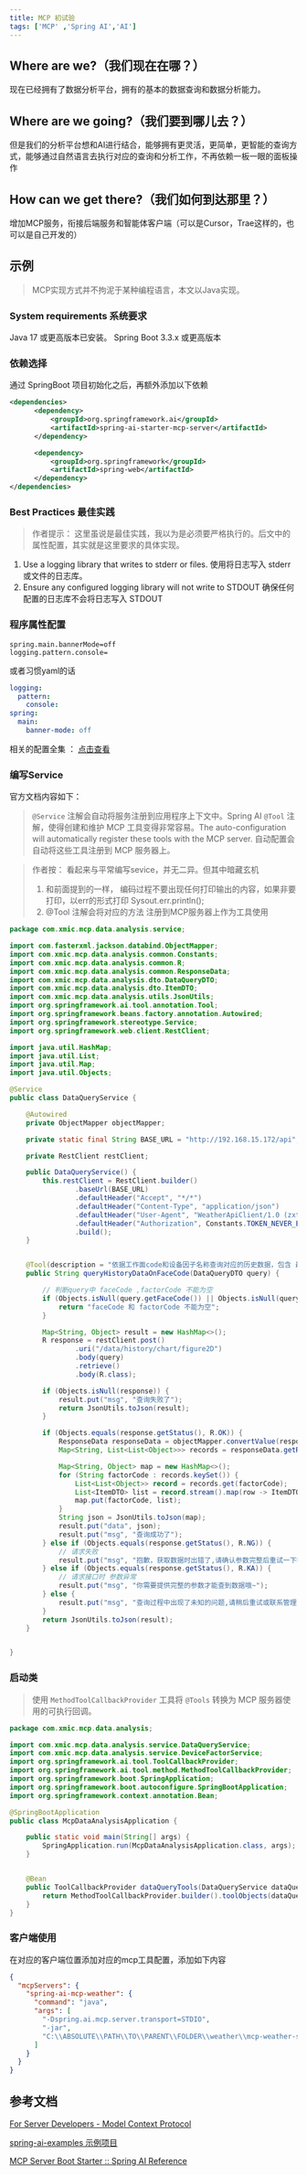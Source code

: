 ```yaml
---
title: MCP 初试验
tags: ['MCP' ,'Spring AI','AI']
---
```


## Where are we?（我们现在在哪？）

现在已经拥有了数据分析平台，拥有的基本的数据查询和数据分析能力。
## Where are we going?（我们要到哪⼉去？）

但是我们的分析平台想和AI进行结合，能够拥有更灵活，更简单，更智能的查询方式，能够通过自然语言去执行对应的查询和分析工作，不再依赖一板一眼的面板操作
## How can we get there?（我们如何到达那⾥？）

增加MCP服务，衔接后端服务和智能体客户端（可以是Cursor，Trae这样的，也可以是自己开发的）

## 示例

> MCP实现方式并不拘泥于某种编程语言，本文以Java实现。


### System requirements  系统要求

Java 17 或更高版本已安装。
Spring Boot 3.3.x 或更高版本

### 依赖选择

通过 SpringBoot 项目初始化之后，再额外添加以下依赖

```xml
<dependencies>
      <dependency>
          <groupId>org.springframework.ai</groupId>
          <artifactId>spring-ai-starter-mcp-server</artifactId>
      </dependency>

      <dependency>
          <groupId>org.springframework</groupId>
          <artifactId>spring-web</artifactId>
      </dependency>
</dependencies>
```
### Best Practices 最佳实践

> 作者提示： 这里虽说是最佳实践，我以为是必须要严格执行的。后文中的属性配置，其实就是这里要求的具体实现。

1. Use a logging library that writes to stderr or files.
   使用将日志写入 stderr 或文件的日志库。
2. Ensure any configured logging library will not write to STDOUT
   确保任何配置的日志库不会将日志写入 STDOUT

### 程序属性配置

```properties
spring.main.bannerMode=off
logging.pattern.console=
```

或者习惯yaml的话
```yaml
logging:
  pattern:
    console:
spring:
  main:
    banner-mode: off

```
相关的配置全集 ： [点击查看](https://docs.spring.io/spring-ai/reference/api/mcp/mcp-server-boot-starter-docs.html#_configuration_properties)



### 编写Service

官方文档内容如下：

>`@Service` 注解会自动将服务注册到应用程序上下文中。Spring AI `@Tool` 注解，使得创建和维护 MCP 工具变得非常容易。The auto-configuration will automatically register these tools with the MCP server.
>自动配置会自动将这些工具注册到 MCP 服务器上。



> 作者按： 看起来与平常编写sevice，并无二异。但其中暗藏玄机
>
> 1. 和前面提到的一样， 编码过程不要出现任何打印输出的内容，如果非要打印，以err的形式打印 Sysout.err.println();
> 2. @Tool 注解会将对应的方法 注册到MCP服务器上作为工具使用

```java
package com.xmic.mcp.data.analysis.service;

import com.fasterxml.jackson.databind.ObjectMapper;
import com.xmic.mcp.data.analysis.common.Constants;
import com.xmic.mcp.data.analysis.common.R;
import com.xmic.mcp.data.analysis.common.ResponseData;
import com.xmic.mcp.data.analysis.dto.DataQueryDTO;
import com.xmic.mcp.data.analysis.dto.ItemDTO;
import com.xmic.mcp.data.analysis.utils.JsonUtils;
import org.springframework.ai.tool.annotation.Tool;
import org.springframework.beans.factory.annotation.Autowired;
import org.springframework.stereotype.Service;
import org.springframework.web.client.RestClient;

import java.util.HashMap;
import java.util.List;
import java.util.Map;
import java.util.Objects;

@Service
public class DataQueryService {

    @Autowired
    private ObjectMapper objectMapper;

    private static final String BASE_URL = "http://192.168.15.172/api";

    private RestClient restClient;

    public DataQueryService() {
        this.restClient = RestClient.builder()
                .baseUrl(BASE_URL)
                .defaultHeader("Accept", "*/*")
                .defaultHeader("Content-Type", "application/json")
                .defaultHeader("User-Agent", "WeatherApiClient/1.0 (zxt@xmic.com)")
                .defaultHeader("Authorization", Constants.TOKEN_NEVER_EXPIRE)
                .build();
    }


    @Tool(description = "依据工作面code和设备因子名称查询对应的历史数据，包含 最大值，平均值，和最小值")
    public String queryHistoryDataOnFaceCode(DataQueryDTO query) {

        // 判断query中 faceCode ,factorCode 不能为空
        if (Objects.isNull(query.getFaceCode()) || Objects.isNull(query.getFactorCodes())) {
            return "faceCode 和 factorCode 不能为空";
        }

        Map<String, Object> result = new HashMap<>();
        R response = restClient.post()
                .uri("/data/history/chart/figure2D")
                .body(query)
                .retrieve()
                .body(R.class);

        if (Objects.isNull(response)) {
            result.put("msg", "查询失败了");
            return JsonUtils.toJson(result);
        }

        if (Objects.equals(response.getStatus(), R.OK)) {
            ResponseData responseData = objectMapper.convertValue(response.getData(), ResponseData.class);
            Map<String, List<List<Object>>> records = responseData.getRecords();

            Map<String, Object> map = new HashMap<>();
            for (String factorCode : records.keySet()) {
                List<List<Object>> record = records.get(factorCode);
                List<ItemDTO> list = record.stream().map(row -> ItemDTO.of(row.get(0), row.get(1), row.get(2), row.get(3))).toList();
                map.put(factorCode, list);
            }
            String json = JsonUtils.toJson(map);
            result.put("data", json);
            result.put("msg", "查询成功了");
        } else if (Objects.equals(response.getStatus(), R.NG)) {
            // 请求失败
            result.put("msg", "抱歉，获取数据时出错了,请确认参数完整后重试一下吧~");
        } else if (Objects.equals(response.getStatus(), R.KA)) {
            // 请求接口时 参数异常
            result.put("msg", "你需要提供完整的参数才能查到数据哦~");
        } else {
            result.put("msg", "查询过程中出现了未知的问题,请稍后重试或联系管理员~");
        }
        return JsonUtils.toJson(result);
    }


}

```

### 启动类

> 使用 `MethodToolCallbackProvider` 工具将 `@Tools` 转换为 MCP 服务器使用的可执行回调。

```java
package com.xmic.mcp.data.analysis;

import com.xmic.mcp.data.analysis.service.DataQueryService;
import com.xmic.mcp.data.analysis.service.DeviceFactorService;
import org.springframework.ai.tool.ToolCallbackProvider;
import org.springframework.ai.tool.method.MethodToolCallbackProvider;
import org.springframework.boot.SpringApplication;
import org.springframework.boot.autoconfigure.SpringBootApplication;
import org.springframework.context.annotation.Bean;

@SpringBootApplication
public class McpDataAnalysisApplication {

    public static void main(String[] args) {
        SpringApplication.run(McpDataAnalysisApplication.class, args);
    }


    @Bean
    public ToolCallbackProvider dataQueryTools(DataQueryService dataQueryService) {
        return MethodToolCallbackProvider.builder().toolObjects(dataQueryService).build();
    }
}

```

### 客户端使用

在对应的客户端位置添加对应的mcp工具配置，添加如下内容

```json
{
  "mcpServers": {
    "spring-ai-mcp-weather": {
      "command": "java",
      "args": [
        "-Dspring.ai.mcp.server.transport=STDIO",
        "-jar",
        "C:\\ABSOLUTE\\PATH\\TO\\PARENT\\FOLDER\\weather\\mcp-weather-stdio-server-0.0.1-SNAPSHOT.jar"
      ]
    }
  }
}
```





## 参考文档

[For Server Developers - Model Context Protocol](https://modelcontextprotocol.io/quickstart/server#windows)

[spring-ai-examples 示例项目](https://github.com/spring-projects/spring-ai-examples/tree/main/model-context-protocol/weather/starter-stdio-server)

[MCP Server Boot Starter :: Spring AI Reference](https://docs.spring.io/spring-ai/reference/api/mcp/mcp-server-boot-starter-docs.html#_configuration_properties)

